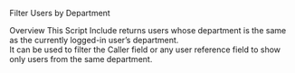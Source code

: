  Filter Users by Department

 Overview
This Script Include returns users whose department is the same as the currently logged-in user’s department.  
It can be used to filter the Caller field or any user reference field to show only users from the same department.
